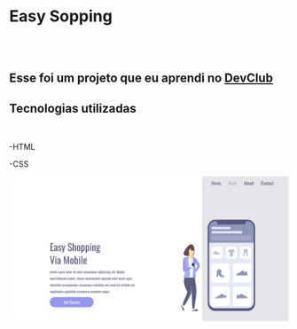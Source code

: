 <h1>Easy Sopping</h1>
<br/>
<br/>
<h2>Esse foi um projeto que eu aprendi no <a href="https://rodolfomori.com.br/devclub">DevClub</a></h2>
<h2>Tecnologias utilizadas</h2>
<br>
<p>-HTML</p>
<p>-CSS</p>
<img src="https://github.com/marceloprogramador94/easy-shopping/blob/main/assets/print%20pc.png?raw=true"/>
